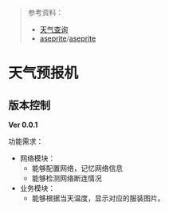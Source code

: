 > 参考资料：
>
> - [天气查询](https://lbs.amap.com/api/webservice/guide/api/weatherinfo/#t1)
> - [aseprite](https://github.com/aseprite)/[aseprite](https://github.com/aseprite/aseprite)

# 天气预报机



## 版本控制

**Ver 0.0.1**

功能需求：

- 网络模块：
  - 能够配置网络，记忆网络信息
  - 能够检测网络断连情况
- 业务模块：
  - 能够根据当天温度，显示对应的服装图片。

